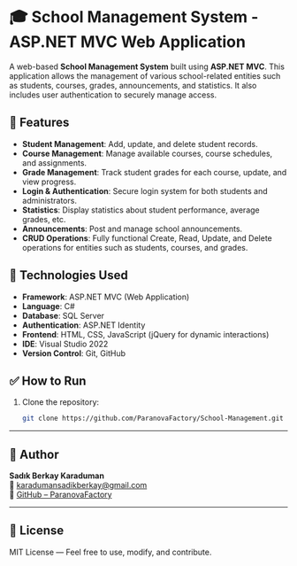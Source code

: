 # 🎓 School Management System - ASP.NET MVC Web Application

A web-based **School Management System** built using **ASP.NET MVC**. This application allows the management of various school-related entities such as students, courses, grades, announcements, and statistics. It also includes user authentication to securely manage access.

## 📌 Features

- **Student Management**: Add, update, and delete student records.
- **Course Management**: Manage available courses, course schedules, and assignments.
- **Grade Management**: Track student grades for each course, update, and view progress.
- **Login & Authentication**: Secure login system for both students and administrators.
- **Statistics**: Display statistics about student performance, average grades, etc.
- **Announcements**: Post and manage school announcements.
- **CRUD Operations**: Fully functional Create, Read, Update, and Delete operations for entities such as students, courses, and grades.

## 🧰 Technologies Used

- **Framework**: ASP.NET MVC (Web Application)
- **Language**: C#
- **Database**: SQL Server
- **Authentication**: ASP.NET Identity
- **Frontend**: HTML, CSS, JavaScript (jQuery for dynamic interactions)
- **IDE**: Visual Studio 2022
- **Version Control**: Git, GitHub

## ✅ How to Run

1. Clone the repository:
   ```bash
   git clone https://github.com/ParanovaFactory/School-Management.git

---

## 👤 Author

**Sadık Berkay Karaduman**  
📧 [karadumansadikberkay@gmail.com](mailto:karadumansadikberkay@gmail.com)  
🔗 [GitHub – ParanovaFactory](https://github.com/ParanovaFactory)

---

## 📄 License

MIT License — Feel free to use, modify, and contribute.
